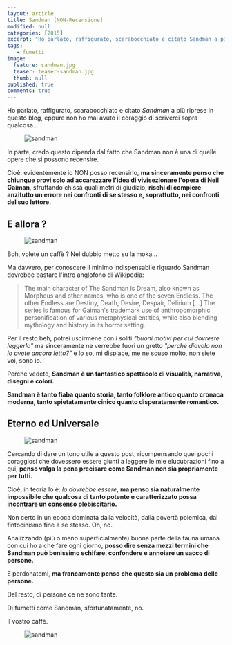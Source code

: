 ```yaml
---
layout: article
title: Sandman [NON-Recensione]
modified: null
categories: [2015]
excerpt: "Ho parlato, raffigurato, scarabocchiato e citato Sandman a più riprese in questo blog, eppure non ho mai avuto il coraggio di scriverci sopra qualcosa."
tags: 
   - fumetti
image: 
  feature: sandman.jpg
  teaser: teaser-sandman.jpg
  thumb: null
published: true
comments: true
---
```


Ho parlato, raffigurato, scarabocchiato e citato _Sandman_ a più riprese in questo blog, eppure non ho mai avuto il coraggio di scriverci sopra qualcosa...

<figure>
<img src='https://3.bp.blogspot.com/-Pu3kO6s4n6E/VicgbwWAjFI/AAAAAAAANEs/IlPKFPedVMQ/s1600/lucifer.jpg' alt='sandman'>
</figure>

In parte, credo questo dipenda dal fatto che Sandman non è una di quelle opere che si possono recensire.

Cioè: evidentemente io NON posso recensirlo, **ma sinceramente penso che chiunque provi solo ad accarezzare l'idea di vivisezionare l'opera di Neil Gaiman**, sfruttando chissà quali metri di giudizio, **rischi di compiere anzitutto un errore nei confronti di se stesso e, soprattutto, nei confronti del suo lettore.**

## E allora ?

<figure>
<img src='https://2.bp.blogspot.com/-1BO4U37K3HA/VicfU4VDl8I/AAAAAAAANEU/R5N-XZWiNjM/s1600/sandman.jpg' alt='sandman'>
</figure>

Boh, volete un caffè ? Nel dubbio metto su la moka...

Ma davvero, per conoscere il minimo indispensabile riguardo Sandman dovrebbe bastare l'intro anglofono di Wikipedia:

> The main character of The Sandman is Dream, also known as Morpheus and other names, who is one of the seven Endless. The other Endless are Destiny, Death, Desire, Despair, Delirium [...] The series is famous for Gaiman's trademark use of anthropomorphic personification of various metaphysical entities, while also blending mythology and history in its horror setting.

Per il resto beh, potrei uscirmene con i soliti _"buoni motivi per cui dovreste leggerlo"_ ma sinceramente ne verrebbe fuori un gretto _"perché diavolo non lo avete ancora letto?"_ e lo so, mi dispiace, me ne scuso molto, non siete voi, sono io.

Perché vedete, **Sandman è un fantastico spettacolo di visualità, narrativa, disegni e colori.**

**Sandman è tanto fiaba quanto storia, tanto folklore antico quanto cronaca moderna, tanto spietatamente cinico quanto disperatamente romantico.**

## Eterno ed Universale

<figure>
<img src='https://1.bp.blogspot.com/-UVFHpgskOpc/VicfgeKaScI/AAAAAAAANEc/p1oNVlZRj0k/s1600/sandman2.jpg' alt='sandman'>
</figure>

Cercando di dare un tono utile a questo post, ricompensando quei pochi coraggiosi che dovessero essere giunti a leggere le mie elucubrazioni fino a qui, **penso valga la pena precisare come Sandman non sia propriamente per tutti.**

Cioè, in teoria lo è: _lo dovrebbe essere_, **ma penso sia naturalmente impossibile che qualcosa di tanto potente e caratterizzato possa incontrare un consenso plebiscitario.**

Non certo in un epoca dominata dalla velocità, dalla povertà polemica, dal fintocinismo fine a se stesso. Oh, no.

Analizzando (più o meno superficialmente) buona parte della fauna umana con cui ho a che fare ogni giorno, **posso dire senza mezzi termini che Sandman può benissimo schifare, confondere e annoiare un sacco di persone.**

E perdonatemi, **ma francamente penso che questo sia un problema delle persone.**

Del resto, di persone ce ne sono tante.

Di fumetti come Sandman, sfortunatamente, no.

Il vostro caffè.

<figure>
<img src='https://3.bp.blogspot.com/-pXH2kmU0w4g/VicglgJKEXI/AAAAAAAANE0/cDe1n75LSZA/s1600/Death_%2528DC_Comics%2529.jpg' alt='sandman'>
</figure>